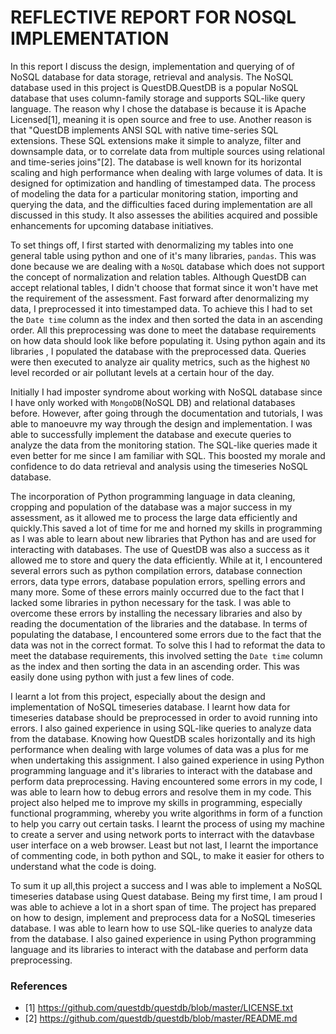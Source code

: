 # REFLECTIVE REPORT FOR NOSQL IMPLEMENTATION

In this report I discuss the design, implementation and querying of of NoSQL database for data storage, retrieval and  analysis.
The NoSQL database used in this project  is QuestDB.QuestDB is a popular NoSQL database that uses column-family storage and supports SQL-like query language.
The reason why I chose the database is because it is Apache Licensed[1], meaning it is open source and free to use. Another reason is that "QuestDB implements ANSI SQL with native time-series SQL extensions. These SQL extensions make it simple to analyze, filter and downsample data, or to correlate data from multiple sources using relational and time-series joins"[2]. The database is well known for its horizontal scaling and high performance when dealing with large volumes of data.
It is designed for optimization and handling of timestamped data. The process of modeling the data for a particular monitoring station, importing and querying the data,
 and the difficulties faced during implementation are all discussed in this study. It also assesses the abilities acquired and possible enhancements for upcoming 
 database initiatives.

To set things off, I first started with denormalizing my tables into one general table using python and one of it's many libraries, `pandas`. This was done because we are dealing with a `NoSQL` database which does not support the concept of normalization and relation tables. Although QuestDB can accept relational tables, I didn't choose that format since it won't have met the requirement of the assessment. Fast forward after denormalizing my data, I preprocessed it into timestamped data. To achieve this I had to set the `Date time` column as the index and then sorted the data in an ascending order. All this preprocessing was done to meet the database requirements on how data should look like before populating it.
Using python again and its libraries , I populated the database with the preprocessed data. Queries were then executed to analyze air quality metrics, such as the highest `NO` level recorded or air pollutant levels at a certain hour of the day.

Initially I had imposter syndrome about working with NoSQL database since I have only worked with `MongoDB`(NoSQL DB) and relational databases before. However, after going through the documentation and tutorials, I was able to manoeuvre my way through the design and implementation. I was able to successfully implement the database and execute queries to analyze the data from the monitoring station. The SQL-like queries made it even better for me since I am familiar with SQL. This boosted my morale and confidence to do data retrieval and analysis using the timeseries NoSQL database.

The incorporation of Python programming language in data cleaning, cropping and population of the database was a major success in my assessment, as it allowed me to process the large data efficiently and quickly.This saved a lot of time for me and horned my skills in programming as I was able to learn about new libraries that Python has and are used for interacting with databases. The use of QuestDB was also a success as it allowed me to store and query the data efficiently. While at it, I encountered several errors such as python compilation errors, database connection errors, data type errors, database population errors, spelling errors and many more. 
Some of these errors mainly occurred due to the fact that I lacked some libraries in python necessary for the task. I was able to overcome these errors by installing the necessary libraries and also by reading the documentation of the libraries and the database. In terms of populating the database, I encountered some errors due to the fact that the data was not in the correct format. To solve this I had to reformat the data to meet the database requirements, this involved setting the `Date time` column as the index and then sorting the data in an ascending order. This was easily done using python with just a few lines of code.

I learnt a lot from this project, especially about the design and implementation of NoSQL timeseries database. I learnt how data for timeseries database should be preprocessed in order to avoid running into errors. I also gained experience in using SQL-like queries to analyze data from the database. Knowing how QuestDB scales horizontally and its high performance when dealing with large volumes of data was a plus for me when undertaking this assignment. I also gained experience in using Python programming language and it's libraries to interact with the database and perform data preprocessing. Having encountered some errors in my code, I was able to learn how to debug errors and resolve them in my code. This project also helped me to improve my skills in programming, especially functional programming, whereby you write algorithms in form of a function to help you carry out certain tasks. I learnt the process of using my machine to create a server and using network ports to interract with the datavbase user interface on a web browser. Least but not last, I learnt the importance of commenting code, in both python and SQL, to make it easier for others to understand what the code is doing.

To sum it up all,this project a success and I was able to implement a NoSQL timeseries database using Quest database. Being my first time, I am proud I was able to achieve a lot in a short span of time. The project has prepared on how to design, implement and preprocess data for a NoSQL timeseries database. I was able to learn how to use SQL-like queries to analyze data from the database. I also gained experience in using Python programming language and its libraries to interact with the database and perform data preprocessing.
### References
* [1] https://github.com/questdb/questdb/blob/master/LICENSE.txt
* [2] https://github.com/questdb/questdb/blob/master/README.md





